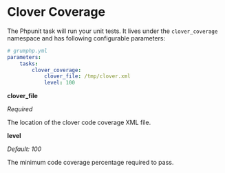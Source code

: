 # Clover Coverage

The Phpunit task will run your unit tests.
It lives under the `clover_coverage` namespace and has following configurable parameters:

```yaml
# grumphp.yml
parameters:
    tasks:
        clover_coverage:
            clover_file: /tmp/clover.xml
            level: 100
```

**clover_file**

*Required*

The location of the clover code coverage XML file.

**level**

*Default: 100*

The minimum code coverage percentage required to pass.
